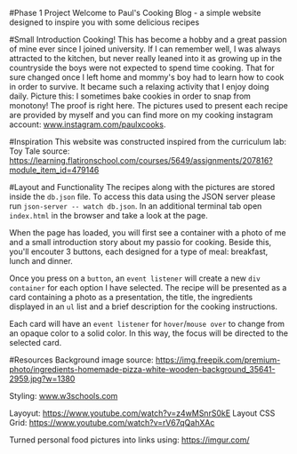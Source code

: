 #Phase 1 Project
Welcome to Paul's Cooking Blog - a simple website designed to inspire you with some delicious recipes

#Small Introduction 
Cooking! This has become a hobby and a great passion of mine ever since I joined university. If I can remember well, I was always attracted to the kitchen, but never really leaned into it as growing up in the countryside the boys were not expected to spend time cooking. That for sure changed once I left home and mommy's boy had to learn how to cook in order to survive. It became such a relaxing activity that I enjoy doing daily. Picture this: I sometimes bake cookies in order to snap from monotony! The proof is right here. The pictures used to present each recipe are provided by myself and you can find more on my cooking instagram account: www.instagram.com/paulxcooks.

#Inspiration 
This website was constructed inspired from the curriculum lab: Toy Tale 
source: https://learning.flatironschool.com/courses/5649/assignments/207816?module_item_id=479146

#Layout and Functionality
The recipes along with the pictures are stored inside the `db.json` file. To access this data using the JSON server please run `json-server -- watch db.json`.
In an additional terminal tab open `index.html` in the browser and take a look at the page. 

When the page has loaded, you will first see a container with a photo of me and a small introduction story about my passio for cooking. Beside this, you'll encouter 3 buttons, each designed for a type of meal: breakfast, lunch and dinner. 

Once you press on a `button`, an `event listener` will create a new `div container` for each option I have selected. The recipe will be presented as a card containing a photo as a presentation, the title, the ingredients displayed in an `ul` list and a brief description for the cooking instructions.

Each card will have an `event listener` for `hover`/`mouse over` to change from an opaque color to a solid color. In this way, the focus will be directed to the selected card. 


#Resources
Background image source: https://img.freepik.com/premium-photo/ingredients-homemade-pizza-white-wooden-background_35641-2959.jpg?w=1380

Styling: www.w3schools.com

Layoyut: https://www.youtube.com/watch?v=z4wMSnrS0kE 
Layout CSS Grid: https://www.youtube.com/watch?v=rV67qQahXAc

Turned personal food pictures into links using: https://imgur.com/